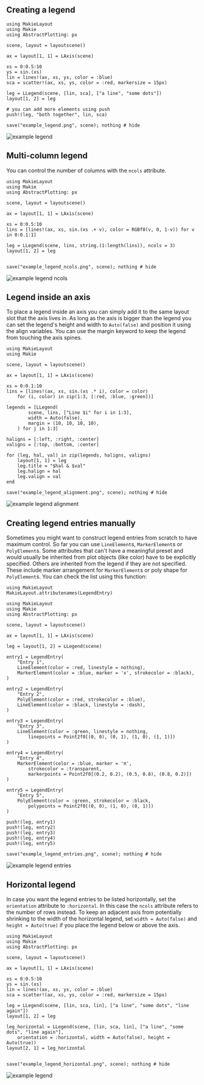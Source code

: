 ## Creating a legend

```@example
using MakieLayout
using Makie
using AbstractPlotting: px

scene, layout = layoutscene()

ax = layout[1, 1] = LAxis(scene)

xs = 0:0.5:10
ys = sin.(xs)
lin = lines!(ax, xs, ys, color = :blue)
sca = scatter!(ax, xs, ys, color = :red, markersize = 15px)

leg = LLegend(scene, [lin, sca], ["a line", "some dots"])
layout[1, 2] = leg

# you can add more elements using push
push!(leg, "both together", lin, sca)

save("example_legend.png", scene); nothing # hide
```

![example legend](example_legend.png)


## Multi-column legend

You can control the number of columns with the `ncols` attribute.

```@example
using MakieLayout
using Makie
using AbstractPlotting: px

scene, layout = layoutscene()

ax = layout[1, 1] = LAxis(scene)

xs = 0:0.5:10
lins = [lines!(ax, xs, sin.(xs .+ v), color = RGBf0(v, 0, 1-v)) for v in 0:0.1:1]

leg = LLegend(scene, lins, string.(1:length(lins)), ncols = 3)
layout[1, 2] = leg


save("example_legend_ncols.png", scene); nothing # hide
```

![example legend ncols](example_legend_ncols.png)



## Legend inside an axis

To place a legend inside an axis you can simply add it to the same layout slot
that the axis lives in. As long as the axis is bigger than the legend you can
set the legend's height and width to `Auto(false)` and position it using the align
variables. You can use the margin keyword to keep the legend from touching the axis
spines.

```@example
using MakieLayout
using Makie

scene, layout = layoutscene()

ax = layout[1, 1] = LAxis(scene)

xs = 0:0.1:10
lins = [lines!(ax, xs, sin.(xs .* i), color = color)
    for (i, color) in zip(1:3, [:red, :blue, :green])]

legends = [LLegend(
        scene, lins, ["Line $i" for i in 1:3],
        width = Auto(false),
        margin = (10, 10, 10, 10),
    ) for j in 1:3]

haligns = [:left, :right, :center]
valigns = [:top, :bottom, :center]

for (leg, hal, val) in zip(legends, haligns, valigns)
    layout[1, 1] = leg
    leg.title = "$hal & $val"
    leg.halign = hal
    leg.valign = val
end

save("example_legend_alignment.png", scene); nothing # hide
```

![example legend alignment](example_legend_alignment.png)


## Creating legend entries manually

Sometimes you might want to construct legend entries from scratch to have maximum
control. So far you can use `LineElement`s, `MarkerElement`s or `PolyElement`s.
Some attributes that can't have a meaningful preset and would usually be inherited
from plot objects (like color) have to be explicitly specified. Others are
inherited from the legend if they are not specified. These include marker
arrangement for `MarkerElement`s or poly shape for `PolyElement`s. You can check
the list using this function:

```@example
using MakieLayout
MakieLayout.attributenames(LegendEntry)
```


```@example
using MakieLayout
using Makie
using AbstractPlotting: px

scene, layout = layoutscene()

ax = layout[1, 1] = LAxis(scene)

leg = layout[1, 2] = LLegend(scene)

entry1 = LegendEntry(
    "Entry 1",
    LineElement(color = :red, linestyle = nothing),
    MarkerElement(color = :blue, marker = 'x', strokecolor = :black),
)

entry2 = LegendEntry(
    "Entry 2",
    PolyElement(color = :red, strokecolor = :blue),
    LineElement(color = :black, linestyle = :dash),
)

entry3 = LegendEntry(
    "Entry 3",
    LineElement(color = :green, linestyle = nothing,
        linepoints = Point2f0[(0, 0), (0, 1), (1, 0), (1, 1)])
)

entry4 = LegendEntry(
    "Entry 4",
    MarkerElement(color = :blue, marker = 'π',
        strokecolor = :transparent,
        markerpoints = Point2f0[(0.2, 0.2), (0.5, 0.8), (0.8, 0.2)])
)

entry5 = LegendEntry(
    "Entry 5",
    PolyElement(color = :green, strokecolor = :black,
        polypoints = Point2f0[(0, 0), (1, 0), (0, 1)])
)

push!(leg, entry1)
push!(leg, entry2)
push!(leg, entry3)
push!(leg, entry4)
push!(leg, entry5)

save("example_legend_entries.png", scene); nothing # hide
```

![example legend entries](example_legend_entries.png)


## Horizontal legend

In case you want the legend entries to be listed horizontally, set the `orientation`
attribute to `:horizontal`. In this case the `ncols` attribute refers to the
number of rows instead. To keep an adjacent axis from potentially shrinking to
the width of the horizontal legend, set `width = Auto(false)` and `height = Auto(true)`
if you place the legend below or above the axis.



```@example
using MakieLayout
using Makie
using AbstractPlotting: px

scene, layout = layoutscene()

ax = layout[1, 1] = LAxis(scene)

xs = 0:0.5:10
ys = sin.(xs)
lin = lines!(ax, xs, ys, color = :blue)
sca = scatter!(ax, xs, ys, color = :red, markersize = 15px)

leg = LLegend(scene, [lin, sca, lin], ["a line", "some dots", "line again"])
layout[1, 2] = leg

leg_horizontal = LLegend(scene, [lin, sca, lin], ["a line", "some dots", "line again"],
    orientation = :horizontal, width = Auto(false), height = Auto(true))
layout[2, 1] = leg_horizontal


save("example_legend_horizontal.png", scene); nothing # hide
```

![example legend](example_legend_horizontal.png)
